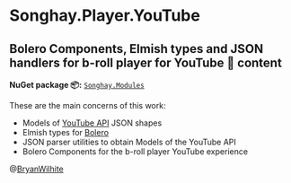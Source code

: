 # Songhay.Player.YouTube

## Bolero Components, Elmish types and JSON handlers for  b-roll player for YouTube 🎥 content

**NuGet package 📦:** [`Songhay.Modules`](https://www.nuget.org/packages/Songhay.Player.YouTube/)

These are the main concerns of this work:

- Models of [YouTube API](https://developers.google.com/youtube/v3/) JSON shapes
- Elmish types for [Bolero](https://github.com/fsbolero/bolero)
- JSON parser utilities to obtain Models of the YouTube API
- Bolero Components for the b-roll player YouTube experience

@[BryanWilhite](https://twitter.com/BryanWilhite)
